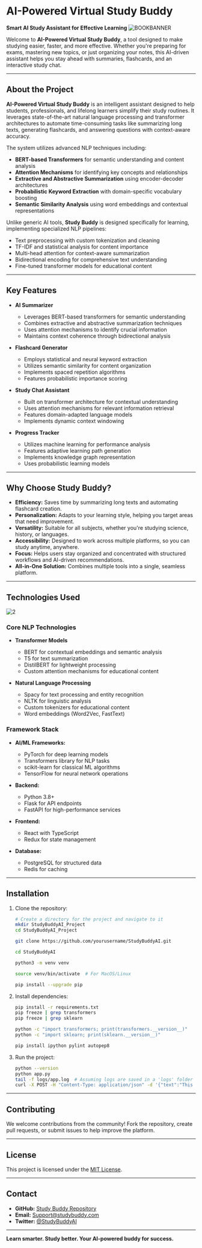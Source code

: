 # AI-Powered Virtual Study Buddy

**Smart AI Study Assistant for Effective Learning**
![BOOKBANNER](https://github.com/DanielMiller2000/AI-StudyBuddy/blob/main/assets/BOOKBANNER.png)

Welcome to **AI-Powered Virtual Study Buddy**, a tool designed to make studying easier, faster, and more effective. Whether you're preparing for exams, mastering new topics, or just organizing your notes, this AI-driven assistant helps you stay ahead with summaries, flashcards, and an interactive study chat.

---

## **About the Project**

**AI-Powered Virtual Study Buddy** is an intelligent assistant designed to help students, professionals, and lifelong learners simplify their study routines. It leverages state-of-the-art natural language processing and transformer architectures to automate time-consuming tasks like summarizing long texts, generating flashcards, and answering questions with context-aware accuracy.

The system utilizes advanced NLP techniques including:
- **BERT-based Transformers** for semantic understanding and content analysis
- **Attention Mechanisms** for identifying key concepts and relationships
- **Extractive and Abstractive Summarization** using encoder-decoder architectures
- **Probabilistic Keyword Extraction** with domain-specific vocabulary boosting
- **Semantic Similarity Analysis** using word embeddings and contextual representations

Unlike generic AI tools, **Study Buddy** is designed specifically for learning, implementing specialized NLP pipelines:
- Text preprocessing with custom tokenization and cleaning
- TF-IDF and statistical analysis for content importance
- Multi-head attention for context-aware summarization
- Bidirectional encoding for comprehensive text understanding
- Fine-tuned transformer models for educational content

---

## Key Features

- **AI Summarizer**
  - Leverages BERT-based transformers for semantic understanding
  - Combines extractive and abstractive summarization techniques
  - Uses attention mechanisms to identify crucial information
  - Maintains context coherence through bidirectional analysis

- **Flashcard Generator**
  - Employs statistical and neural keyword extraction
  - Utilizes semantic similarity for content organization
  - Implements spaced repetition algorithms
  - Features probabilistic importance scoring

- **Study Chat Assistant**
  - Built on transformer architecture for contextual understanding
  - Uses attention mechanisms for relevant information retrieval
  - Features domain-adapted language models
  - Implements dynamic context windowing

- **Progress Tracker**
  - Utilizes machine learning for performance analysis
  - Features adaptive learning path generation
  - Implements knowledge graph representation
  - Uses probabilistic learning models

---

## **Why Choose Study Buddy?**

- **Efficiency:** Saves time by summarizing long texts and automating flashcard creation.  
- **Personalization:** Adapts to your learning style, helping you target areas that need improvement.  
- **Versatility:** Suitable for all subjects, whether you're studying science, history, or languages.  
- **Accessibility:** Designed to work across multiple platforms, so you can study anytime, anywhere.  
- **Focus:** Helps users stay organized and concentrated with structured workflows and AI-driven recommendations.  
- **All-in-One Solution:** Combines multiple tools into a single, seamless platform.

---

## Technologies Used
![2](https://github.com/DanielMiller2000/AI-StudyBuddy/blob/main/assets/sblogo.png)

### Core NLP Technologies
- **Transformer Models**
  - BERT for contextual embeddings and semantic analysis
  - T5 for text summarization
  - DistilBERT for lightweight processing
  - Custom attention mechanisms for educational content

- **Natural Language Processing**
  - Spacy for text processing and entity recognition
  - NLTK for linguistic analysis
  - Custom tokenizers for educational content
  - Word embeddings (Word2Vec, FastText)

### Framework Stack
- **AI/ML Frameworks:** 
  - PyTorch for deep learning models
  - Transformers library for NLP tasks
  - scikit-learn for classical ML algorithms
  - TensorFlow for neural network operations

- **Backend:** 
  - Python 3.8+
  - Flask for API endpoints
  - FastAPI for high-performance services

- **Frontend:** 
  - React with TypeScript
  - Redux for state management

- **Database:** 
  - PostgreSQL for structured data
  - Redis for caching

---

## Installation

1. Clone the repository:
   ```bash
   # Create a directory for the project and navigate to it
   mkdir StudyBuddyAI_Project
   cd StudyBuddyAI_Project

   git clone https://github.com/yourusername/StudyBuddyAI.git

   cd StudyBuddyAI

   python3 -m venv venv

   source venv/bin/activate  # For MacOS/Linux

   pip install --upgrade pip
   ```
2. Install dependencies:
   ```bash
   pip install -r requirements.txt
   pip freeze | grep transformers
   pip freeze | grep sklearn

   python -c "import transformers; print(transformers.__version__)"
   python -c "import sklearn; print(sklearn.__version__)"

   pip install ipython pylint autopep8
   ```
3. Run the project:
   ```bash
   python --version
   python app.py
   tail -f logs/app.log  # Assuming logs are saved in a 'logs' folder
   curl -X POST -H "Content-Type: application/json" -d '{"text":"This is a test input"}' http://127.0.0.1:5000/summarize
   ```

---

## Contributing

We welcome contributions from the community! Fork the repository, create pull requests, or submit issues to help improve the platform.

---

## License

This project is licensed under the [MIT License](LICENSE).

---

## Contact

- **GitHub:** [Study Buddy Repository](https://github.com/DanielMiller2000/AI-StudyBuddy)
- **Email:** Support@studybuddy.com  
- **Twitter:** [@StudyBuddyAI](https://x.com/study_buddyai_)  

---

**Learn smarter. Study better. Your AI-powered buddy for success.**
